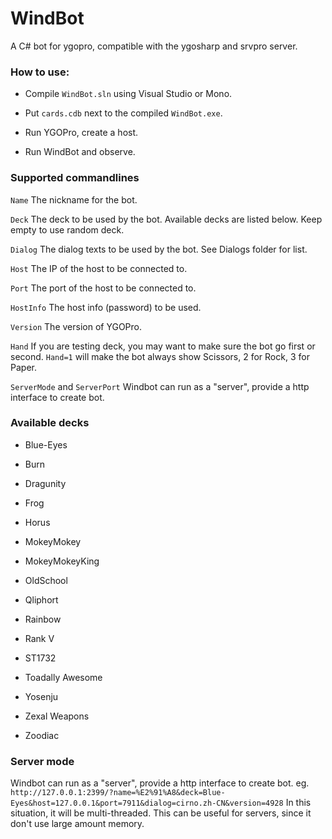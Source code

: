 # WindBot

A C# bot for ygopro, compatible with the ygosharp and srvpro server.

### How to use:

* Compile `WindBot.sln` using Visual Studio or Mono.

* Put `cards.cdb` next to the compiled `WindBot.exe`.

* Run YGOPro, create a host.

* Run WindBot and observe.

### Supported commandlines

`Name`
The nickname for the bot.

`Deck`
The deck to be used by the bot. Available decks are listed below. Keep empty to use random deck.

`Dialog`
The dialog texts to be used by the bot. See Dialogs folder for list.

`Host`
The IP of the host to be connected to.

`Port`
The port of the host to be connected to.

`HostInfo`
The host info (password) to be used.

`Version`
The version of YGOPro.

`Hand`
If you are testing deck, you may want to make sure the bot go first or second. `Hand=1` will make the bot always show Scissors, 2 for Rock, 3 for Paper.

`ServerMode` and `ServerPort`
Windbot can run as a "server", provide a http interface to create bot.

### Available decks

* Blue-Eyes

* Burn

* Dragunity

* Frog

* Horus

* MokeyMokey

* MokeyMokeyKing

* OldSchool

* Qliphort

* Rainbow

* Rank V

* ST1732

* Toadally Awesome

* Yosenju

* Zexal Weapons

* Zoodiac

### Server mode

Windbot can run as a "server", provide a http interface to create bot.
eg. `http://127.0.0.1:2399/?name=%E2%91%A8&deck=Blue-Eyes&host=127.0.0.1&port=7911&dialog=cirno.zh-CN&version=4928`
In this situation, it will be multi-threaded. This can be useful for servers, since it don't use large amount memory.